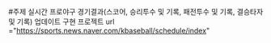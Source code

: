 #주제
실시간 프로야구 경기결과(스코어, 승리투수 및 기록, 패전투수 및 기록, 결승타자 및 기록) 업데이트 구현 프로젝트
url ="https://sports.news.naver.com/kbaseball/schedule/index"
